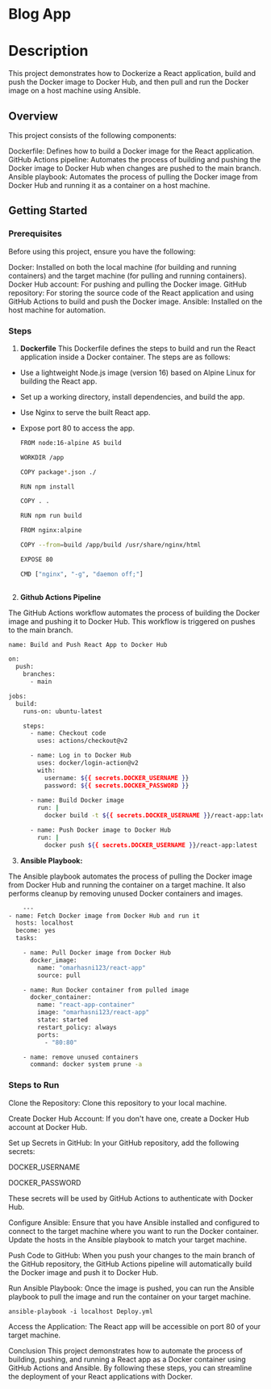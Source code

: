 # Blog App

# Description
This project demonstrates how to Dockerize a React application, build and push the Docker image to Docker Hub, and then pull and run the Docker image on a host machine using Ansible.




## Overview
This project consists of the following components:

Dockerfile: Defines how to build a Docker image for the React application.
GitHub Actions pipeline: Automates the process of building and pushing the Docker image to Docker Hub when changes are pushed to the main branch.
Ansible playbook: Automates the process of pulling the Docker image from Docker Hub and running it as a container on a host machine.


## Getting Started

### Prerequisites

Before using this project, ensure you have the following:

  Docker: Installed on both the local machine (for building and running containers) and the target machine (for pulling and running containers).
  Docker Hub account: For pushing and pulling the Docker image.
  GitHub repository: For storing the source code of the React application and using GitHub Actions to build and push the Docker image.
  Ansible: Installed on the host machine for automation.

### Steps 
1. **Dockerfile**
This Dockerfile defines the steps to build and run the React application inside a Docker container. The steps are as follows:

  - Use a lightweight Node.js image (version 16) based on Alpine Linux for building the React app.
  - Set up a working directory, install dependencies, and build the app.
  - Use Nginx to serve the built React app.
  - Expose port 80 to access the app.

    ```bash
    FROM node:16-alpine AS build

    WORKDIR /app

    COPY package*.json ./

    RUN npm install

    COPY . .

    RUN npm run build

    FROM nginx:alpine

    COPY --from=build /app/build /usr/share/nginx/html

    EXPOSE 80

    CMD ["nginx", "-g", "daemon off;"]
 


2. **Github Actions Pipeline**

The GitHub Actions workflow automates the process of building the Docker image and pushing it to Docker Hub. This workflow is triggered on pushes to the main branch.


```bash
name: Build and Push React App to Docker Hub

on:
  push:
    branches:
      - main  

jobs:
  build:
    runs-on: ubuntu-latest 

    steps:
      - name: Checkout code
        uses: actions/checkout@v2

      - name: Log in to Docker Hub
        uses: docker/login-action@v2
        with:
          username: ${{ secrets.DOCKER_USERNAME }}
          password: ${{ secrets.DOCKER_PASSWORD }} 
          
      - name: Build Docker image
        run: |
          docker build -t ${{ secrets.DOCKER_USERNAME }}/react-app:latest .

      - name: Push Docker image to Docker Hub
        run: |
          docker push ${{ secrets.DOCKER_USERNAME }}/react-app:latest
  ```
3. **Ansible Playbook:** 

  The Ansible playbook automates the process of pulling the Docker image from Docker Hub and running the container on a target machine. It also performs cleanup by removing unused Docker containers and images.

  ```bash
      ---
  - name: Fetch Docker image from Docker Hub and run it
    hosts: localhost
    become: yes  
    tasks:

      - name: Pull Docker image from Docker Hub
        docker_image:
          name: "omarhasni123/react-app"
          source: pull

      - name: Run Docker container from pulled image
        docker_container:
          name: "react-app-container"  
          image: "omarhasni123/react-app"  
          state: started
          restart_policy: always
          ports:
            - "80:80"  

      - name: remove unused containers 
        command: docker system prune -a 
```

### Steps to Run

Clone the Repository: Clone this repository to your local machine.

Create Docker Hub Account: If you don't have one, create a Docker Hub account at Docker Hub.

Set up Secrets in GitHub: In your GitHub repository, add the following secrets:

DOCKER_USERNAME

DOCKER_PASSWORD

These secrets will be used by GitHub Actions to authenticate with Docker Hub.

Configure Ansible: Ensure that you have Ansible installed and configured to connect to the target machine where you want to run the Docker container. Update the hosts in the Ansible playbook to match your target machine.

Push Code to GitHub: When you push your changes to the main branch of the GitHub repository, the GitHub Actions pipeline will automatically build the Docker image and push it to Docker Hub.

Run Ansible Playbook: Once the image is pushed, you can run the Ansible playbook to pull the image and run the container on your target machine.

    ansible-playbook -i localhost Deploy.yml

Access the Application: The React app will be accessible on port 80 of your target machine.

Conclusion
This project demonstrates how to automate the process of building, pushing, and running a React app as a Docker container using GitHub Actions and Ansible. By following these steps, you can streamline the deployment of your React applications with Docker.

